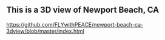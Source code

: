 ## This is a 3D view of Newport Beach, CA

https://github.com/FLYwithPEACE/newport-beach-ca-3dview/blob/master/index.html
